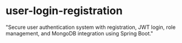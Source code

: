 # user-login-registration
"Secure user authentication system with registration, JWT login, role management, and MongoDB integration using Spring Boot."
